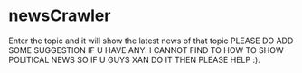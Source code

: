 # newsCrawler
Enter the topic and it will show the latest news of that topic
PLEASE DO ADD SOME SUGGESTION IF U HAVE ANY.
I CANNOT FIND TO HOW TO SHOW POLITICAL NEWS SO IF U GUYS XAN DO IT THEN PLEASE HELP :).
